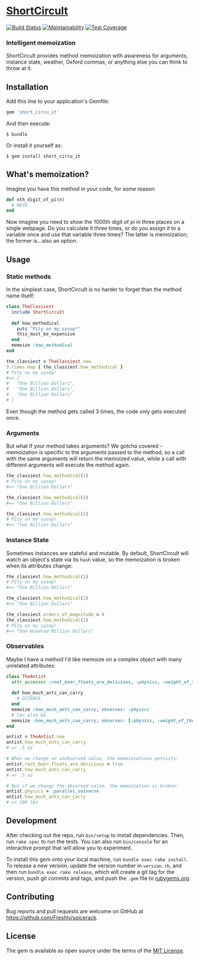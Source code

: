 # [ShortCircuIt](https://www.youtube.com/watch?v=XtP88AGsslo)

[![Build Status](https://semaphoreci.com/api/v1/freshly/spicerack/branches/master/badge.svg)](https://semaphoreci.com/freshly/spicerack)
[![Maintainability](https://api.codeclimate.com/v1/badges/7e089c2617c530a85b17/maintainability)](https://codeclimate.com/github/Freshly/spicerack/maintainability)
[![Test Coverage](https://api.codeclimate.com/v1/badges/7e089c2617c530a85b17/test_coverage)](https://codeclimate.com/github/Freshly/spicerack/test_coverage)

### Intelligent memoization

ShortCircuIt provides method memoization with awareness for arguments, instance state, weather, Oxford commas, or anything else you can think to throw at it.

## Installation

Add this line to your application's Gemfile:

```ruby
gem 'short_circu_it'
```

And then execute:

    $ bundle

Or install it yourself as:

    $ gem install short_circu_it

## What's memoization?

Imagine you have this method in your code, for some reason:
```ruby
def nth_digit_of_pi(n)
  # MATH
end
```

Now imagine you need to show the 1000th digit of pi in three places on a single webpage. Do you calculate it three times, or do you assign it to a variable once and use that variable three times? The latter is memoization; the former is...also an option.

## Usage

### Static methods
In the simplest case, ShortCircuIt is no harder to forget than the method name itself:

```ruby
class TheClassiest
  include ShortCircuIt
  
  def how_methodical
    puts "Pity on my sysop!"
    this_must_be_expensive
  end
  memoize :how_methodical
end

the_classiest = TheClassiest.new
3.times.map { the_classiest.how_methodical }
# Pity on my sysop!
#=> [
#   "One Billion Dollars",
#   "One Billion Dollars",
#   "One Billion Dollars"
# ]
```

Even though the method gets called 3 times, the code only gets executed once.

### Arguments

But what if your method takes arguments? We gotcha covered - memoization is specific to the arguments passed to the method, so a call with the same arguments will return the memoized value, while a call with different arguments will execute the method again.

```ruby
the_classiest.how_methodical(1)
# Pity on my sysop!
#=> "One Billion Dollars"

the_classiest.how_methodical(1)
#=> "One Billion Dollars"

the_classiest.how_methodical(2)
# Pity on my sysop!
#=> "Two Billion Dollars"
```

### Instance State
Sometimes instances are stateful and mutable. By default, ShortCircuIt will watch an object's state via its `hash` value, so the memoization is broken when its attributes change:
```ruby
the_classiest.how_methodical(1)
# Pity on my sysop!
#=> "One Billion Dollars"

the_classiest.how_methodical(1)
#=> "One Billion Dollars"

the_classiest.orders_of_magnitude = 8
the_classiest.how_methodical(1)
# Pity on my sysop!
#=> "One Hundred Million Dollars"
```

### Observables

Maybe I have a method I'd like memoize on a complex object with many unrelated attributes:
```ruby
class TheAntist
  attr_accessor :root_beer_floats_are_delicious, :physics, :weight_of_the_universe
  
  def how_much_ants_can_carry
    # SCIENCE
  end
  memoize :how_much_ants_can_carry, observes: :physics
  # Can also be
  memoize :how_much_ants_can_carry, observes: [:physics, :weight_of_the_universe]
end

antist = TheAntist.new
antist.how_much_ants_can_carry
# => .5 oz

# When we change an unobserved value, the memoiozatioon persists:
antist.root_beer_floats_are_delicious = true
antist.how_much_ants_can_carry
# => .5 oz

# But if we change the observed value, the memoization is broken:
antist.physics = :parallel_universe
antist.how_much_ants_can_carry
# => 100 lbs
```

## Development

After checking out the repo, run `bin/setup` to install dependencies. Then, run `rake spec` to run the tests. You can also run `bin/console` for an interactive prompt that will allow you to experiment.

To install this gem onto your local machine, run `bundle exec rake install`. To release a new version, update the version number in `version.rb`, and then run `bundle exec rake release`, which will create a git tag for the version, push git commits and tags, and push the `.gem` file to [rubygems.org](https://rubygems.org).

## Contributing

Bug reports and pull requests are welcome on GitHub at https://github.com/Freshly/spicerack.

## License

The gem is available as open source under the terms of the [MIT License](https://opensource.org/licenses/MIT).
